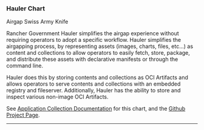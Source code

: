 ### Hauler Chart

Airgap Swiss Army Knife

Rancher Government Hauler simplifies the airgap experience without requiring operators to adopt a specific workflow. Hauler simplifies the airgapping process, by representing assets (images, charts, files, etc...) as content and collections to allow operators to easily fetch, store, package, and distribute these assets with declarative manifests or through the command line.

Hauler does this by storing contents and collections as OCI Artifacts and allows operators to serve contents and collections with an embedded registry and fileserver. Additionally, Hauler has the ability to store and inspect various non-image OCI Artifacts.

See [Application Collection Documentation](https://apps.rancher.io/applications/hauler) for this chart, and the [Github Project Page](https://github.com/hauler-dev/hauler).

---
